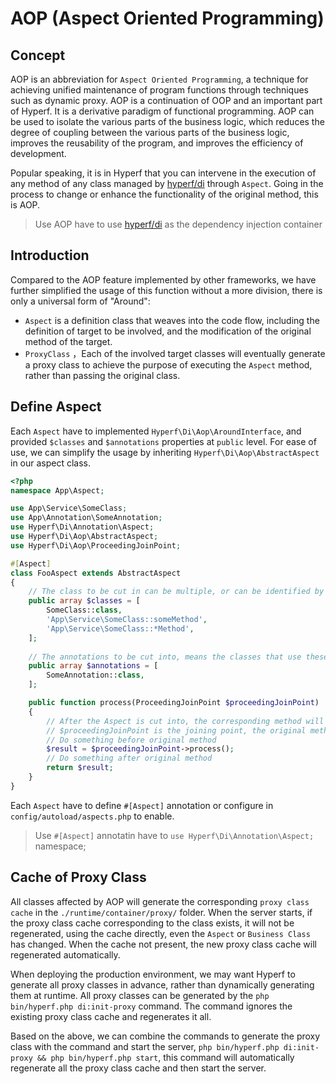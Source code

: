 # AOP (Aspect Oriented Programming)

## Concept

AOP is an abbreviation for `Aspect Oriented Programming`, a technique for achieving unified maintenance of program functions through techniques such as dynamic proxy. AOP is a continuation of OOP and an important part of Hyperf. It is a derivative paradigm of functional programming. AOP can be used to isolate the various parts of the business logic, which reduces the degree of coupling between the various parts of the business logic, improves the reusability of the program, and improves the efficiency of development. 

Popular speaking, it is in Hyperf that you can intervene in the execution of any method of any class managed by [hyperf/di](https://github.com/hyperf/di) through `Aspect`. Going in the process to change or enhance the functionality of the original method, this is AOP.

> Use AOP have to use [hyperf/di](https://github.com/hyperf/di) as the dependency injection container

## Introduction

Compared to the AOP feature implemented by other frameworks, we have further simplified the usage of this function without a more division, there is only a universal form of "Around":

- `Aspect` is a definition class that weaves into the code flow, including the definition of target to be involved, and the modification of the original method of the target.
- `ProxyClass` ，Each of the involved target classes will eventually generate a proxy class to achieve the purpose of executing the `Aspect` method, rather than passing the original class.

## Define Aspect

Each `Aspect` have to implemented `Hyperf\Di\Aop\AroundInterface`, and provided `$classes` and `$annotations` properties at `public` level. For ease of use, we can simplify the usage by inheriting `Hyperf\Di\Aop\AbstractAspect` in our aspect class.

```php
<?php
namespace App\Aspect;

use App\Service\SomeClass;
use App\Annotation\SomeAnnotation;
use Hyperf\Di\Annotation\Aspect;
use Hyperf\Di\Aop\AbstractAspect;
use Hyperf\Di\Aop\ProceedingJoinPoint;

#[Aspect]
class FooAspect extends AbstractAspect
{
    // The class to be cut in can be multiple, or can be identified by `::` to the specific method, or use * for fuzzy matching
    public array $classes = [
        SomeClass::class,
        'App\Service\SomeClass::someMethod',
        'App\Service\SomeClass::*Method',
    ];
    
    // The annotations to be cut into, means the classes that use these annotations to be cut into, can only cut into class annotations and class method annotations.
    public array $annotations = [
        SomeAnnotation::class,
    ];

    public function process(ProceedingJoinPoint $proceedingJoinPoint)
    {
        // After the Aspect is cut into, the corresponding method will be responsible by this method.
        // $proceedingJoinPoint is the joining point, the original method is called by the process() method of the class and obtain the result.
        // Do something before original method
        $result = $proceedingJoinPoint->process();
        // Do something after original method
        return $result;
    }
}
```

Each `Aspect` have to define `#[Aspect]` annotation or configure in `config/autoload/aspects.php` to enable.

> Use `#[Aspect]` annotatin have to `use Hyperf\Di\Annotation\Aspect;` namespace;  

## Cache of Proxy Class

All classes affected by AOP will generate the corresponding `proxy class cache` in the `./runtime/container/proxy/` folder. When the server starts, if the proxy class cache corresponding to the class exists, it will not be regenerated, using the cache directly, even the `Aspect` or `Business Class` has changed. When the cache not present, the new proxy class cache will regenerated automatically.

When deploying the production environment, we may want Hyperf to generate all proxy classes in advance, rather than dynamically generating them at runtime. All proxy classes can be generated by the `php bin/hyperf.php di:init-proxy` command. The command ignores the existing proxy class cache and regenerates it all.

Based on the above, we can combine the commands to generate the proxy class with the command and start the server, `php bin/hyperf.php di:init-proxy && php bin/hyperf.php start`, this command will automatically regenerate all the proxy class cache and then start the server.
